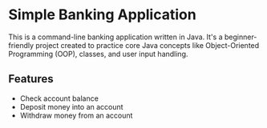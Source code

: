 # Simple Banking Application

This is a command-line banking application written in Java. It's a beginner-friendly project created to practice core Java concepts like Object-Oriented Programming (OOP), classes, and user input handling.

## Features
- Check account balance
- Deposit money into an account
- Withdraw money from an account
